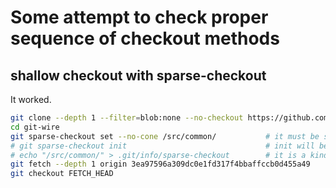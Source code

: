 # Some attempt to check proper sequence of checkout methods

## shallow checkout with sparse-checkout

It worked.

 ```sh
 git clone --depth 1 --filter=blob:none --no-checkout https://github.com/msr1k/git-wire.git
 cd git-wire
 git sparse-checkout set --no-cone /src/common/           # it must be starts with `/` to 
 # git sparse-checkout init                               # init will be removed in the future
 # echo "/src/common/" > .git/info/sparse-checkout        # it is a kind of dirty way to perform 
 git fetch --depth 1 origin 3ea97596a309dc0e1fd317f4bbaffccb0d455a49
 git checkout FETCH_HEAD
```

